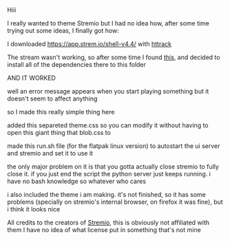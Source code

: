 Hiii

I really wanted to theme Stremio but I had no idea how, after some time trying out some ideas, I finally got how:

I downloaded https://app.strem.io/shell-v4.4/ with [httrack](https://www.httrack.com/)

The stream wasn't working, so after some time I found [this](https://github.com/Stremio/stremio-demo-ui), and decided to install all of the dependencies there to this folder

AND IT WORKED

well an error message appears when you start playing something but it doesn't seem to affect anything

so I made this really simple thing here

added this separeted theme.css so you can modify it without having to open this giant thing that blob.css to

made this run.sh file (for the flatpak linux version) to autostart the ui server and stremio and set it to use it

the only major problem on it is that you gotta actually close stremio to fully close it. if you just end the script the python server just keeps running. i have no bash knowledge so whatever who cares

i also included the theme i am making. it's not finished, so it has some problems (specially on stremio's internal browser, on firefox it was fine), but i think it looks nice

All credits to the creators of [Stremio](https://github.com/Stremio), this is obviously not affiliated with them
I have no idea of what license put in something that's not mine
